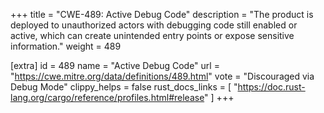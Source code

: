 +++
title = "CWE-489: Active Debug Code"
description	= "The product is deployed to unauthorized actors with debugging code still enabled or active, which can create unintended entry points or expose sensitive information."
weight = 489

[extra]
id = 489
name = "Active Debug Code"
url = "https://cwe.mitre.org/data/definitions/489.html"
vote = "Discouraged via Debug Mode"
clippy_helps = false
rust_docs_links = [
	"https://doc.rust-lang.org/cargo/reference/profiles.html#release"
]
+++

